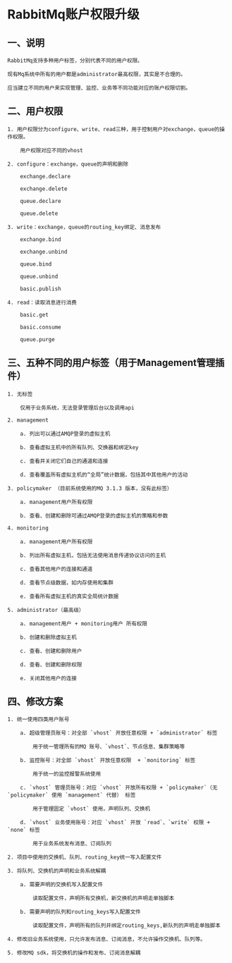 # RabbitMq账户权限升级

## 一、说明

    RabbitMq支持多种用户标签，分别代表不同的用户权限。
    
    现有Mq系统中所有的用户都是administrator最高权限，其实是不合理的。
    
    应当建立不同的用户来实现管理、监控、业务等不同功能对应的账户权限切割。

## 二、用户权限

    1. 用户权限分为configure、write、read三种，用于控制用户对exchange，queue的操作权限。
    
        用户权限对应不同的vhost
    
    2. configure：exchange，queue的声明和删除
    
        exchange.declare
    
        exchange.delete
    
        queue.declare
    
        queue.delete
    
    3. write：exchange，queue的routing_key绑定、消息发布
    
        exchange.bind
    
        exchange.unbind
    
        queue.bind
    
        queue.unbind
    
        basic.publish
    
    4. read：读取消息进行消费
    
        basic.get
    
        basic.consume
    
        queue.purge

## 三、五种不同的用户标签（用于Management管理插件）

    1. 无标签
    
    	仅用于业务系统，无法登录管理后台以及调用api
    
    2. management
    
        a. 列出可以通过AMQP登录的虚拟主机
    
        b. 查看虚拟主机中的所有队列、交换器和绑定key
    
        c. 查看并关闭它们自己的通道和连接
    
    	d. 查看覆盖所有虚拟主机的“全局”统计数据，包括其中其他用户的活动
    
    3. policymaker （目前系统使用的MQ 3.1.3 版本，没有此标签）
    
        a. management用户所有权限
    
        b. 查看、创建和删除可通过AMQP登录的虚拟主机的策略和参数
    
    4. monitoring
    
        a. management用户所有权限
    
        b. 列出所有虚拟主机，包括无法使用消息传递协议访问的主机
    
        c. 查看其他用户的连接和通道
    
        d. 查看节点级数据，如内存使用和集群
    
        e. 查看所有虚拟主机的真实全局统计数据
    
    5. administrator（最高级）
    
        a. management用户 + monitoring用户 所有权限
    
        b. 创建和删除虚拟主机
    
        c. 查看、创建和删除用户
    
        d. 查看、创建和删除权限
    
        e. 关闭其他用户的连接

## 四、修改方案

    1. 统一使用四类用户账号
    
    	a. 超级管理员账号：对全部 `vhost` 开放任意权限 + `administrator` 标签
    	
    		用于统一管理所有的MQ 账号、`vhost`、节点信息、集群策略等
    
    	b. 监控账号：对全部 `vhost` 开放任意权限  + `monitoring` 标签
    
    		用于统一的监控报警系统使用
    
    	c. `vhost` 管理员账号：对应 `vhost` 开放所有权限 + `policymaker`（无 `policymaker` 使用 `management` 代替） 标签
    
    		用于管理固定 `vhost` 使用，声明队列、交换机
    
    	d. `vhost` 业务使用账号：对应 `vhost` 开放 `read`、`write` 权限 + `none` 标签
    
    		用于业务系统发布消息、订阅队列
    
    2. 项目中使用的交换机、队列、routing_key统一写入配置文件
    
    3. 将队列、交换机的声明和业务系统解耦
    
    	a. 需要声明的交换机写入配置文件
    
    		读取配置文件，声明所有交换机，新交换机的声明走单独脚本
    
    	b. 需要声明的队列和routing_keys写入配置文件
    
    		读取配置文件，声明所有的队列并绑定routing_keys,新队列的声明走单独脚本
    
    4. 修改旧业务系统使用，只允许发布消息、订阅消息，不允许操作交换机、队列等。
    
    5. 修改MQ sdk，将交换机的操作和发布、订阅消息解耦


​        

​        